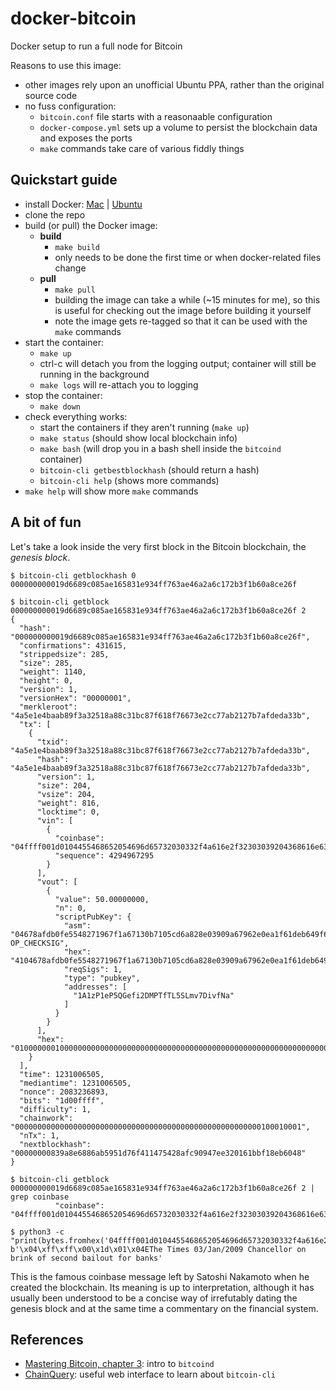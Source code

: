 # docker-bitcoin
Docker setup to run a full node for Bitcoin

Reasons to use this image:
- other images rely upon an unofficial Ubuntu PPA, rather than the original source code
- no fuss configuration:
  - `bitcoin.conf` file starts with a reasonaable configuration
  - `docker-compose.yml` sets up a volume to persist the blockchain data and exposes the ports
  - `make` commands take care of various fiddly things

## Quickstart guide
- install Docker: [Mac](https://www.docker.com/docker-mac) | [Ubuntu](https://www.docker.com/docker-ubuntu)
- clone the repo
- build (or pull) the Docker image:
  - **build**
    - `make build`
    - only needs to be done the first time or when docker-related files change
  - **pull**
    - `make pull`
    - building the image can take a while (~15 minutes for me), so this is useful for checking out the image before building it yourself
    - note the image gets re-tagged so that it can be used with the `make` commands
- start the container:
  - `make up` 
  - ctrl-c will detach you from the logging output; container will still be running in the background
  - `make logs` will re-attach you to logging
- stop the container:
  - `make down`
- check everything works:
  - start the containers if they aren't running (`make up`)
  - `make status` (should show local blockchain info)
  - `make bash` (will drop you in a bash shell inside the `bitcoind` container)
  - `bitcoin-cli getbestblockhash` (should return a hash)
  - `bitcoin-cli help` (shows more commands)
- `make help` will show more `make` commands

## A bit of fun
Let's take a look inside the very first block in the Bitcoin blockchain, the *genesis block*.

```console
$ bitcoin-cli getblockhash 0
000000000019d6689c085ae165831e934ff763ae46a2a6c172b3f1b60a8ce26f

$ bitcoin-cli getblock 000000000019d6689c085ae165831e934ff763ae46a2a6c172b3f1b60a8ce26f 2
{
  "hash": "000000000019d6689c085ae165831e934ff763ae46a2a6c172b3f1b60a8ce26f",
  "confirmations": 431615,
  "strippedsize": 285,
  "size": 285,
  "weight": 1140,
  "height": 0,
  "version": 1,
  "versionHex": "00000001",
  "merkleroot": "4a5e1e4baab89f3a32518a88c31bc87f618f76673e2cc77ab2127b7afdeda33b",
  "tx": [
    {
      "txid": "4a5e1e4baab89f3a32518a88c31bc87f618f76673e2cc77ab2127b7afdeda33b",
      "hash": "4a5e1e4baab89f3a32518a88c31bc87f618f76673e2cc77ab2127b7afdeda33b",
      "version": 1,
      "size": 204,
      "vsize": 204,
      "weight": 816,
      "locktime": 0,
      "vin": [
        {
          "coinbase": "04ffff001d0104455468652054696d65732030332f4a616e2f32303039204368616e63656c6c6f72206f6e206272696e6b206f66207365636f6e64206261696c6f757420666f722062616e6b73",
          "sequence": 4294967295
        }
      ],
      "vout": [
        {
          "value": 50.00000000,
          "n": 0,
          "scriptPubKey": {
            "asm": "04678afdb0fe5548271967f1a67130b7105cd6a828e03909a67962e0ea1f61deb649f6bc3f4cef38c4f35504e51ec112de5c384df7ba0b8d578a4c702b6bf11d5f OP_CHECKSIG",
            "hex": "4104678afdb0fe5548271967f1a67130b7105cd6a828e03909a67962e0ea1f61deb649f6bc3f4cef38c4f35504e51ec112de5c384df7ba0b8d578a4c702b6bf11d5fac",
            "reqSigs": 1,
            "type": "pubkey",
            "addresses": [
              "1A1zP1eP5QGefi2DMPTfTL5SLmv7DivfNa"
            ]
          }
        }
      ],
      "hex": "01000000010000000000000000000000000000000000000000000000000000000000000000ffffffff4d04ffff001d0104455468652054696d65732030332f4a616e2f32303039204368616e63656c6c6f72206f6e206272696e6b206f66207365636f6e64206261696c6f757420666f722062616e6b73ffffffff0100f2052a01000000434104678afdb0fe5548271967f1a67130b7105cd6a828e03909a67962e0ea1f61deb649f6bc3f4cef38c4f35504e51ec112de5c384df7ba0b8d578a4c702b6bf11d5fac00000000"
    }
  ],
  "time": 1231006505,
  "mediantime": 1231006505,
  "nonce": 2083236893,
  "bits": "1d00ffff",
  "difficulty": 1,
  "chainwork": "0000000000000000000000000000000000000000000000000000000100010001",
  "nTx": 1,
  "nextblockhash": "00000000839a8e6886ab5951d76f411475428afc90947ee320161bbf18eb6048"
}

$ bitcoin-cli getblock 000000000019d6689c085ae165831e934ff763ae46a2a6c172b3f1b60a8ce26f 2 | grep coinbase
          "coinbase": "04ffff001d0104455468652054696d65732030332f4a616e2f32303039204368616e63656c6c6f72206f6e206272696e6b206f66207365636f6e64206261696c6f757420666f722062616e6b73",

$ python3 -c "print(bytes.fromhex('04ffff001d0104455468652054696d65732030332f4a616e2f32303039204368616e63656c6c6f72206f6e206272696e6b206f66207365636f6e64206261696c6f757420666f722062616e6b73'))"
b'\x04\xff\xff\x00\x1d\x01\x04EThe Times 03/Jan/2009 Chancellor on brink of second bailout for banks'
```

This is the famous coinbase message left by Satoshi Nakamoto when he created the blockchain.  Its meaning is up to interpretation, although it has usually been understood to be a concise way of irrefutably dating the genesis block and at the same time a commentary on the financial system.


## References
* [Mastering Bitcoin, chapter 3](https://github.com/bitcoinbook/bitcoinbook/blob/develop/ch03.asciidoc): intro to `bitcoind`
* [ChainQuery](http://chainquery.com/bitcoin-api): useful web interface to learn about `bitcoin-cli`
